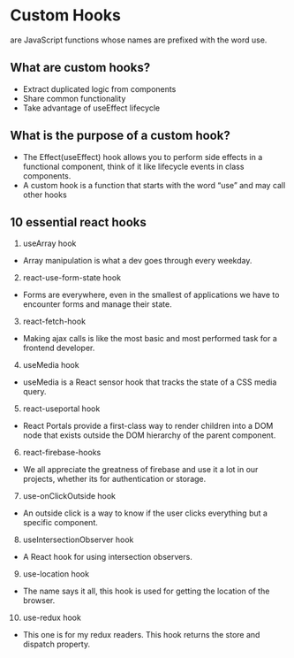 # Custom Hooks

 are JavaScript functions whose names are prefixed with the word use. 

## What are custom hooks?

* Extract duplicated logic from components
* Share common functionality
* Take advantage of useEffect lifecycle

## What is the purpose of a custom hook?

* The Effect(useEffect) hook allows you to perform side effects in a functional component, think of it like lifecycle events in class components.
* A custom hook is a function that starts with the word “use” and may call other hooks

## 10 essential react hooks

01. useArray hook

 * Array manipulation is what a dev goes through every weekday.

02. react-use-form-state hook

 *  Forms are everywhere, even in the smallest of applications we have to encounter forms and manage their state.

03. react-fetch-hook

 *  Making ajax calls is like the most basic and most performed task for a frontend developer.

04. useMedia hook

 * useMedia is a React sensor hook that tracks the state of a CSS media query.

05. react-useportal hook

 * React Portals provide a first-class way to render children into a DOM node that exists outside the DOM hierarchy of the parent component.

06. react-firebase-hooks

 * We all appreciate the greatness of firebase and use it a lot in our projects, whether its for authentication or storage.

07. use-onClickOutside hook

 * An outside click is a way to know if the user clicks everything but a specific component.

08. useIntersectionObserver hook

 * A React hook for using intersection observers.

09. use-location hook

 * The name says it all, this hook is used for getting the location of the browser.

10. use-redux hook

 * This one is for my redux readers. This hook returns the store and dispatch property.
